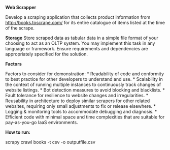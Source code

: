 **Web Scrapper**

Develop a scraping application that collects product information from http://books.toscrape.com/ for its entire
catalogue of items listed at the time of the scrape.

**Storage**
Store scraped data as tabular data in a simple file format of your choosing to act as an OLTP system.
You may implement this task in any language or framework. Ensure requirements and dependencies are
appropriately specified for the solution.

**Factors**

Factors to consider for demonstration:
      * Readability of code and conformity to best practice for other developers to understand and use.
      * Scalability in the context of running multiple instances to continuously track changes of website listings.
      * Bot detection measures to avoid blocking and blacklists.
      * Fault tolerance for resilience to website changes and irregularities.
      * Reusability in architecture to deploy similar scrapers for other related websites, requiring only small adjustments to fix or release elsewhere.
      * Logging & monitoring tools to accommodate debugging and diagnosis.
      * Efficient code with minimal space and time complexities that are suitable for pay-as-you-go IaaS
        environments.

**How to run:**

scrapy crawl books -t csv -o outputfile.csv
